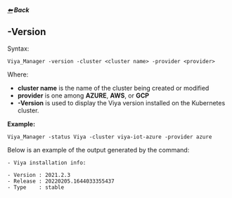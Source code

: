 ##### [&#11013;](../../README.md) Back
## -Version

Syntax:
```
Viya_Manager -version -cluster <cluster name> -provider <provider>
```
Where:
>>>
- **cluster name** is the name of the cluster being created or modified
- **provider** is one among **AZURE**, **AWS**, or **GCP**
- **-Version** is used to display the Viya version installed on the Kubernetes cluster.
>>>
**Example:**
```
Viya_Manager -status Viya -cluster viya-iot-azure -provider azure
```
Below is an example of the output generated by the command:
```
- Viya installation info:

- Version : 2021.2.3
- Release : 20220205.1644033355437
- Type    : stable
```
